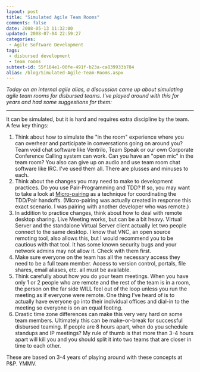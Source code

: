 ```yaml
---
layout: post
title: "Simulated Agile Team Rooms"
comments: false
date: 2008-05-13 11:32:00
updated: 2008-07-04 22:59:27
categories:
 - Agile Software Development
tags:
 - disbursed development
 - team rooms
subtext-id: 55f164e1-00fe-491f-b23a-ca839933b784
alias: /blog/Simulated-Agile-Team-Rooms.aspx
---
```



_Today on an internal agile alias, a discussion came up about simulating agile team rooms for disbursed teams. I've played around with this for years and had some suggestions for them:_

* * *

It can be simulated, but it is hard and requires extra discipline by the team. A few key things: 

  1. Think about how to simulate the "in the room" experience where you can overhear and participate in conversations going on around you? Team void chat software like Ventrilo, Team Speak or our own Corporate Conference Calling system can work. Can you have an "open mic" in the team room? You also can give up on audio and use team room chat software like IRC. I've used them all. There are plusses and minuses to each. 
  2. Think about the changes you may need to make to development practices. Do you use Pair-Programming and TDD? If so, you may want to take a look at [Micro-pairing](http://www.peterprovost.org/archive/2006/08/07/18053.aspx) as a technique for coordinating the TDD/Pair handoffs. (Micro-pairing was actually created in response this exact scenario. I was pairing with another developer who was remote.) 
  3. In addition to practice changes, think about how to deal with remote desktop sharing. Live Meeting works, but can be a bit heavy. Virtual Server and the standalone Virtual Server client actually let two people connect to the same desktop. I know that VNC, an open source remoting tool, also allows this, but I would recommend you to be cautious with that tool. It has some known security bugs and your network admins may not allow it. Check with them first.
  4. Make sure everyone on the team has all the necessary access they need to be a full team member. Access to version control, portals, file shares, email aliases, etc. all must be available. 
  5. Think carefully about how you do your team meetings. When you have only 1 or 2 people who are remote and the rest of the team is in a room, the person on the far side WILL feel out of the loop unless you run the meeting as if everyone were remote. One thing I've heard of is to actually have everyone go into their individual offices and dial-in to the meeting so everyone is on an equal footing. 
  6. Drastic time zone differences can make this very very hard on some team members. Ultimately this can be make-or-break for successful disbursed teaming. If people are 8 hours apart, when do you schedule standups and IP meetings? My rule of thumb is that more than 3-4 hours apart will kill you and you should split it into two teams that are closer in time to each other. 

These are based on 3-4 years of playing around with these concepts at P&P. YMMV. 

